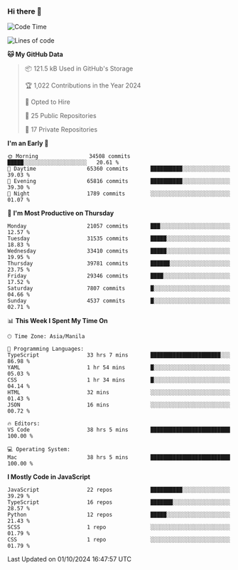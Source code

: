 ### Hi there 👋

<!--START_SECTION:waka-->
![Code Time](http://img.shields.io/badge/Code%20Time-1%2C134%20hrs%2044%20mins-blue)

![Lines of code](https://img.shields.io/badge/From%20Hello%20World%20I%27ve%20Written-67.1%20million%20lines%20of%20code-blue)

**🐱 My GitHub Data** 

> 📦 121.5 kB Used in GitHub's Storage 
 > 
> 🏆 1,022 Contributions in the Year 2024
 > 
> 💼 Opted to Hire
 > 
> 📜 25 Public Repositories 
 > 
> 🔑 17 Private Repositories 
 > 
**I'm an Early 🐤** 

```text
🌞 Morning                34508 commits       █████░░░░░░░░░░░░░░░░░░░░   20.61 % 
🌆 Daytime                65360 commits       ██████████░░░░░░░░░░░░░░░   39.03 % 
🌃 Evening                65816 commits       ██████████░░░░░░░░░░░░░░░   39.30 % 
🌙 Night                  1789 commits        ░░░░░░░░░░░░░░░░░░░░░░░░░   01.07 % 
```
📅 **I'm Most Productive on Thursday** 

```text
Monday                   21057 commits       ███░░░░░░░░░░░░░░░░░░░░░░   12.57 % 
Tuesday                  31535 commits       █████░░░░░░░░░░░░░░░░░░░░   18.83 % 
Wednesday                33410 commits       █████░░░░░░░░░░░░░░░░░░░░   19.95 % 
Thursday                 39781 commits       ██████░░░░░░░░░░░░░░░░░░░   23.75 % 
Friday                   29346 commits       ████░░░░░░░░░░░░░░░░░░░░░   17.52 % 
Saturday                 7807 commits        █░░░░░░░░░░░░░░░░░░░░░░░░   04.66 % 
Sunday                   4537 commits        █░░░░░░░░░░░░░░░░░░░░░░░░   02.71 % 
```


📊 **This Week I Spent My Time On** 

```text
🕑︎ Time Zone: Asia/Manila

💬 Programming Languages: 
TypeScript               33 hrs 7 mins       ██████████████████████░░░   86.98 % 
YAML                     1 hr 54 mins        █░░░░░░░░░░░░░░░░░░░░░░░░   05.03 % 
CSS                      1 hr 34 mins        █░░░░░░░░░░░░░░░░░░░░░░░░   04.14 % 
HTML                     32 mins             ░░░░░░░░░░░░░░░░░░░░░░░░░   01.43 % 
JSON                     16 mins             ░░░░░░░░░░░░░░░░░░░░░░░░░   00.72 % 

🔥 Editors: 
VS Code                  38 hrs 5 mins       █████████████████████████   100.00 % 

💻 Operating System: 
Mac                      38 hrs 5 mins       █████████████████████████   100.00 % 
```

**I Mostly Code in JavaScript** 

```text
JavaScript               22 repos            ██████████░░░░░░░░░░░░░░░   39.29 % 
TypeScript               16 repos            ███████░░░░░░░░░░░░░░░░░░   28.57 % 
Python                   12 repos            █████░░░░░░░░░░░░░░░░░░░░   21.43 % 
SCSS                     1 repo              ░░░░░░░░░░░░░░░░░░░░░░░░░   01.79 % 
CSS                      1 repo              ░░░░░░░░░░░░░░░░░░░░░░░░░   01.79 % 
```




 Last Updated on 01/10/2024 16:47:57 UTC
<!--END_SECTION:waka-->
